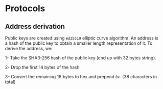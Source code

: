 # Protocols

## Address derivation

Public keys are created using `ed25519` elliptic curve algorithm. An address is a hash of the public key to obtain a smaller length representation of it. To derive the address, we:

1- Take the SHA3-256 hash of the public key (end up with 32 bytes string).

2- Drop the first 14 bytes of the hash

3- Convert the remaining 18 bytes to hex and prepend `0x`. (38 characters in total)

